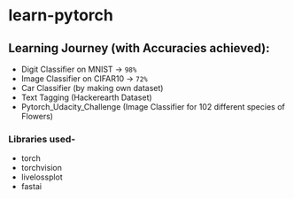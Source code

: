 # learn-pytorch

## Learning Journey (with Accuracies achieved):
- Digit Classifier on MNIST -> `98%`   
- Image Classifier on CIFAR10 -> `72%` 
- Car Classifier (by making own dataset)
- Text Tagging (Hackerearth Dataset)
- Pytorch_Udacity_Challenge (Image Classifier for 102 different species of Flowers)

### Libraries used-
- torch
- torchvision
- livelossplot
- fastai
